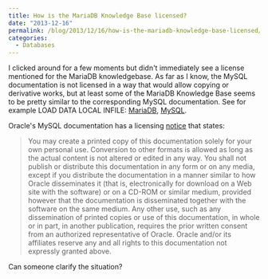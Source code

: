 ```yaml
---
title: How is the MariaDB Knowledge Base licensed?
date: "2013-12-16"
permalink: /blog/2013/12/16/how-is-the-mariadb-knowledge-base-licensed/
categories:
  - Databases
---
```

I clicked around for a few moments but didn't immediately see a license mentioned for the MariaDB knowledgebase. As far as I know, the MySQL documentation is not licensed in a way that would allow copying or derivative works, but at least some of the MariaDB Knowledge Base seems to be pretty similar to the corresponding MySQL documentation. See for example LOAD DATA LOCAL INFILE: [MariaDB][1], [MySQL][2]. 

Oracle's MySQL documentation has a licensing [notice][3] that states: 

> You may create a printed copy of this documentation solely for your own personal use. Conversion to other formats is allowed as long as the actual content is not altered or edited in any way. You shall not publish or distribute this documentation in any form or on any media, except if you distribute the documentation in a manner similar to how Oracle disseminates it (that is, electronically for download on a Web site with the software) or on a CD-ROM or similar medium, provided however that the documentation is disseminated together with the software on the same medium. Any other use, such as any dissemination of printed copies or use of this documentation, in whole or in part, in another publication, requires the prior written consent from an authorized representative of Oracle. Oracle and/or its affiliates reserve any and all rights to this documentation not expressly granted above.

Can someone clarify the situation?

 [1]: https://mariadb.com/kb/en/load-data-infile/
 [2]: http://dev.mysql.com/doc/refman/5.0/en/load-data.html
 [3]: http://dev.mysql.com/doc/refman/5.0/en/preface.html#legalnotice
